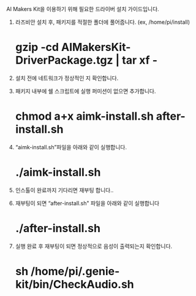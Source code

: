 AI Makers Kit을 이용하기 위해 필요한 드라이버 설치 가이드입니다.

1. 라즈비안 설치 후, 패키지를 적절한 폴더에 풀어줍니다. (ex, /home/pi/install)

    # gzip -cd AIMakersKit-DriverPackage.tgz | tar xf -
    
2. 설치 전에 네트워크가 정상적인 지 확인합니다.
3. 패키지 내부에 쉘 스크립트에 실행 퍼미션이 없으면 추가합니다.

    # chmod a+x aimk-install.sh after-install.sh
 
4. “aimk-install.sh”파일을 아래와 같이 실행합니다.

    # ./aimk-install.sh
 
5. 인스톨이 완료까지 기다리면 재부팅 합니다..
6. 재부팅이 되면 “after-install.sh" 파일을 아래와 같이 실행합니다

    # ./after-install.sh
 
7. 실행 완료 후 재부팅이 되면 정상적으로 음성이 출력되는지 확인합니다.

    # sh /home/pi/.genie-kit/bin/CheckAudio.sh
